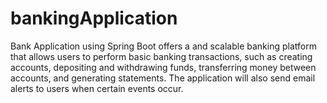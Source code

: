 # bankingApplication
Bank Application using Spring Boot offers a and scalable banking platform that allows users to perform basic banking transactions, such as creating accounts, depositing and withdrawing funds, transferring money between accounts, and generating statements. The application will also send email alerts to users when certain events occur.
